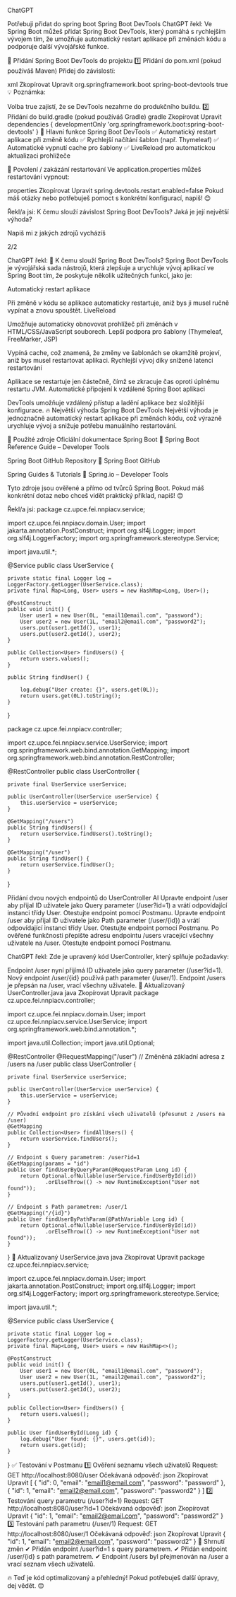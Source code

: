 ChatGPT

Potřebuji přidat do spring boot Spring Boot DevTools
ChatGPT řekl:
Ve Spring Boot můžeš přidat Spring Boot DevTools, který pomáhá s rychlejším vývojem tím, že umožňuje automatický restart aplikace při změnách kódu a podporuje další vývojářské funkce.

📌 Přidání Spring Boot DevTools do projektu
1️⃣ Přidání do pom.xml (pokud používáš Maven)
Přidej do závislostí:

xml
Zkopírovat
Upravit
<dependency>
<groupId>org.springframework.boot</groupId>
<artifactId>spring-boot-devtools</artifactId>
<optional>true</optional>
</dependency>
💡 Poznámka:

Volba <optional>true</optional> zajistí, že se DevTools nezahrne do produkčního buildu.
2️⃣ Přidání do build.gradle (pokud používáš Gradle)
gradle
Zkopírovat
Upravit
dependencies {
developmentOnly 'org.springframework.boot:spring-boot-devtools'
}
🎯 Hlavní funkce Spring Boot DevTools
✅ Automatický restart aplikace při změně kódu
✅ Rychlejší načítání šablon (např. Thymeleaf)
✅ Automatické vypnutí cache pro šablony
✅ LiveReload pro automatickou aktualizaci prohlížeče

🚀 Povolení / zakázání restartování
Ve application.properties můžeš restartování vypnout:

properties
Zkopírovat
Upravit
spring.devtools.restart.enabled=false
Pokud máš otázky nebo potřebuješ pomoct s konkrétní konfigurací, napiš! 😊







Řekl/a jsi:
K čemu slouží závislost Spring Boot DevTools?
Jaká je její největší výhoda?

Napiš mi z jakých zdrojů vycházíš

2/2

ChatGPT řekl:
📌 K čemu slouží Spring Boot DevTools?
Spring Boot DevTools je vývojářská sada nástrojů, která zlepšuje a urychluje vývoj aplikací ve Spring Boot tím, že poskytuje několik užitečných funkcí, jako je:

Automatický restart aplikace

Při změně v kódu se aplikace automaticky restartuje, aniž bys ji musel ručně vypínat a znovu spouštět.
LiveReload

Umožňuje automaticky obnovovat prohlížeč při změnách v HTML/CSS/JavaScript souborech.
Lepší podpora pro šablony (Thymeleaf, FreeMarker, JSP)

Vypíná cache, což znamená, že změny ve šablonách se okamžitě projeví, aniž bys musel restartovat aplikaci.
Rychlejší vývoj díky snížené latenci restartování

Aplikace se restartuje jen částečně, čímž se zkracuje čas oproti úplnému restartu JVM.
Automatické připojení k vzdálené Spring Boot aplikaci

DevTools umožňuje vzdálený přístup a ladění aplikace bez složitější konfigurace.
🔥 Největší výhoda Spring Boot DevTools
Největší výhoda je jednoznačně automatický restart aplikace při změnách kódu, což výrazně urychluje vývoj a snižuje potřebu manuálního restartování.

📖 Použité zdroje
Oficiální dokumentace Spring Boot
📌 Spring Boot Reference Guide – Developer Tools

Spring Boot GitHub Repository
📌 Spring Boot GitHub

Spring Guides & Tutorials
📌 Spring.io – Developer Tools

Tyto zdroje jsou ověřené a přímo od tvůrců Spring Boot. Pokud máš konkrétní dotaz nebo chceš vidět praktický příklad, napiš! 😊


Řekl/a jsi:
package cz.upce.fei.nnpiacv.service;

import cz.upce.fei.nnpiacv.domain.User;
import jakarta.annotation.PostConstruct;
import org.slf4j.Logger;
import org.slf4j.LoggerFactory;
import org.springframework.stereotype.Service;

import java.util.*;

@Service
public class UserService {

    private static final Logger log = LoggerFactory.getLogger(UserService.class);
    private final Map<Long, User> users = new HashMap<Long, User>();

    @PostConstruct
    public void init() {
        User user1 = new User(0L, "email1@email.com", "password");
        User user2 = new User(1L, "email2@email.com", "password2");
        users.put(user1.getId(), user1);
        users.put(user2.getId(), user2);
    }

    public Collection<User> findUsers() {
        return users.values();
    }

    public String findUser() {

        log.debug("User create: {}", users.get(0L));
        return users.get(0L).toString();
    }
}

package cz.upce.fei.nnpiacv.controller;

import cz.upce.fei.nnpiacv.service.UserService;
import org.springframework.web.bind.annotation.GetMapping;
import org.springframework.web.bind.annotation.RestController;

@RestController
public class UserController {

    private final UserService userService;

    public UserController(UserService userService) {
        this.userService = userService;
    }

    @GetMapping("/users")
    public String findUsers() {
        return userService.findUsers().toString();
    }

    @GetMapping("/user")
    public String findUser() {
        return userService.findUser();
    }
}

Přidání dvou nových endpointů do UserController AI
Upravte endpoint /user aby přijal ID uživatele jako Query parameter (/user?id=1) a vrátí odpovídající instanci třídy User.
Otestujte endpoint pomocí Postmanu.
Upravte endpoint /user aby přijal ID uživatele jako Path parameter (/user/{id}) a vrátí odpovídající instanci třídy User.
Otestujte endpoint pomocí Postmanu.
Po ověřené funkčnosti přepište adresu endpointu /users vracející všechny uživatele na /user.
Otestujte endpoint pomocí Postmanu.

ChatGPT řekl:
Zde je upravený kód UserController, který splňuje požadavky:

Endpoint /user nyní přijímá ID uživatele jako query parameter (/user?id=1).
Nový endpoint /user/{id} používá path parameter (/user/1).
Endpoint /users je přepsán na /user, vrací všechny uživatele.
📝 Aktualizovaný UserController.java
java
Zkopírovat
Upravit
package cz.upce.fei.nnpiacv.controller;

import cz.upce.fei.nnpiacv.domain.User;
import cz.upce.fei.nnpiacv.service.UserService;
import org.springframework.web.bind.annotation.*;

import java.util.Collection;
import java.util.Optional;

@RestController
@RequestMapping("/user") // Změněná základní adresa z /users na /user
public class UserController {

    private final UserService userService;

    public UserController(UserService userService) {
        this.userService = userService;
    }

    // Původní endpoint pro získání všech uživatelů (přesunut z /users na /user)
    @GetMapping
    public Collection<User> findAllUsers() {
        return userService.findUsers();
    }

    // Endpoint s Query parametrem: /user?id=1
    @GetMapping(params = "id")
    public User findUserByQueryParam(@RequestParam Long id) {
        return Optional.ofNullable(userService.findUserById(id))
                .orElseThrow(() -> new RuntimeException("User not found"));
    }

    // Endpoint s Path parametrem: /user/1
    @GetMapping("/{id}")
    public User findUserByPathParam(@PathVariable Long id) {
        return Optional.ofNullable(userService.findUserById(id))
                .orElseThrow(() -> new RuntimeException("User not found"));
    }
}
📝 Aktualizovaný UserService.java
java
Zkopírovat
Upravit
package cz.upce.fei.nnpiacv.service;

import cz.upce.fei.nnpiacv.domain.User;
import jakarta.annotation.PostConstruct;
import org.slf4j.Logger;
import org.slf4j.LoggerFactory;
import org.springframework.stereotype.Service;

import java.util.*;

@Service
public class UserService {

    private static final Logger log = LoggerFactory.getLogger(UserService.class);
    private final Map<Long, User> users = new HashMap<>();

    @PostConstruct
    public void init() {
        User user1 = new User(0L, "email1@email.com", "password");
        User user2 = new User(1L, "email2@email.com", "password2");
        users.put(user1.getId(), user1);
        users.put(user2.getId(), user2);
    }

    public Collection<User> findUsers() {
        return users.values();
    }

    public User findUserById(Long id) {
        log.debug("User found: {}", users.get(id));
        return users.get(id);
    }
}
✅ Testování v Postmanu
1️⃣ Ověření seznamu všech uživatelů
Request: GET http://localhost:8080/user
Očekávaná odpověď:
json
Zkopírovat
Upravit
[
{
"id": 0,
"email": "email1@email.com",
"password": "password"
},
{
"id": 1,
"email": "email2@email.com",
"password": "password2"
}
]
2️⃣ Testování query parametru (/user?id=1)
Request: GET http://localhost:8080/user?id=1
Očekávaná odpověď:
json
Zkopírovat
Upravit
{
"id": 1,
"email": "email2@email.com",
"password": "password2"
}
3️⃣ Testování path parametru (/user/1)
Request: GET http://localhost:8080/user/1
Očekávaná odpověď:
json
Zkopírovat
Upravit
{
"id": 1,
"email": "email2@email.com",
"password": "password2"
}
🎯 Shrnutí změn
✔ Přidán endpoint /user?id=1 s query parametrem.
✔ Přidán endpoint /user/{id} s path parametrem.
✔ Endpoint /users byl přejmenován na /user a vrací seznam všech uživatelů.

🔥 Teď je kód optimalizovaný a přehledný! Pokud potřebuješ další úpravy, dej vědět. 😊